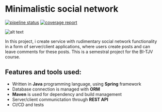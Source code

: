 # Minimalistic social network
[![pipeline status](https://gitlab.fit.cvut.cz/alekhiva/bi-tjv-semprace/badges/master/pipeline.svg)](https://gitlab.fit.cvut.cz/BI-OOP/B201/asciiart)
[![coverage report](https://gitlab.fit.cvut.cz/alekhiva/bi-tjv-semprace/badges/master/coverage.svg)](https://gitlab.fit.cvut.cz/BI-OOP/B201/asciiart/commits/master)

![alt text](https://i.imgur.com/zk8Y7Eo.png)

In this project, i create service with rudimentary social network functionality in a form of server/client applications, where users create posts and can leave comments for these posts. This is a semestral project for the BI-TJV course.

## Features and tools used:
- Written in **Java** programming language, using **Spring** framework
- Database connection is managed with **ORM**
- **Maven** is used for dependency and build management
- Server/client communictation through **REST API**
- CI/CD and tests